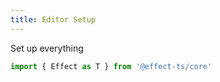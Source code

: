 ```yaml
---
title: Editor Setup
---
```


Set up everything

```ts
import { Effect as T } from '@effect-ts/core'
```
